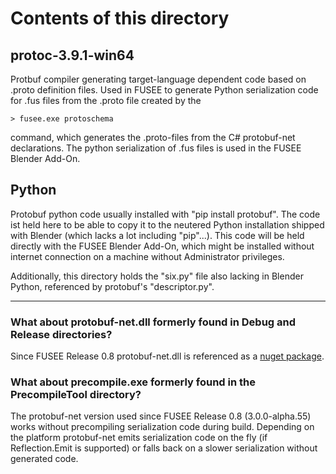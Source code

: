 # Contents of this directory

## protoc-3.9.1-win64

Protbuf compiler generating target-language dependent code based on .proto definition files. Used in FUSEE to generate Python serialization
code for .fus files from the .proto file created by the 
```
> fusee.exe protoschema
```

command, which generates the .proto-files from the C# protobuf-net declarations. The python serialization of .fus files is used in the FUSEE Blender Add-On.

## Python

Protobuf python code usually installed with "pip install protobuf". The code ist held here to be able to copy it to the neutered Python installation
shipped with Blender (which lacks a lot including "pip"...). This code will be held directly with the FUSEE Blender Add-On, which might be
installed without internet connection on a machine without Administrator privileges.

Additionally, this directory holds the "six.py" file also lacking in Blender Python, referenced by protobuf's "descriptor.py".

-----------------------------------

### What about protobuf-net.dll formerly found in Debug and Release directories?

Since FUSEE Release 0.8 protobuf-net.dll is referenced as a [nuget package](https://www.nuget.org/packages/protobuf-net/3.0.0-alpha.55).

### What about precompile.exe formerly found in the PrecompileTool directory?

The protobuf-net version used since FUSEE Release 0.8 (3.0.0-alpha.55) works without precompiling serialization code during build. Depending on the platform protobuf-net emits serialization code on the fly (if Reflection.Emit is supported) or falls back on a slower serialization without generated code.


